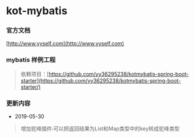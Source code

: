 # kot-mybatis  

### 官方文档
[http://www.yyself.com](http://www.yyself.com)  

### mybatis 样例工程
> 依赖项目：[https://github.com/yy36295238/kotmybatis-spring-boot-starter](https://github.com/yy36295238/kotmybatis-spring-boot-starter/)  

### 更新内容
- 2019-05-30 
> 增加驼峰插件:可以把返回结果为List<Map>和Map类型中的key转成驼峰类型
